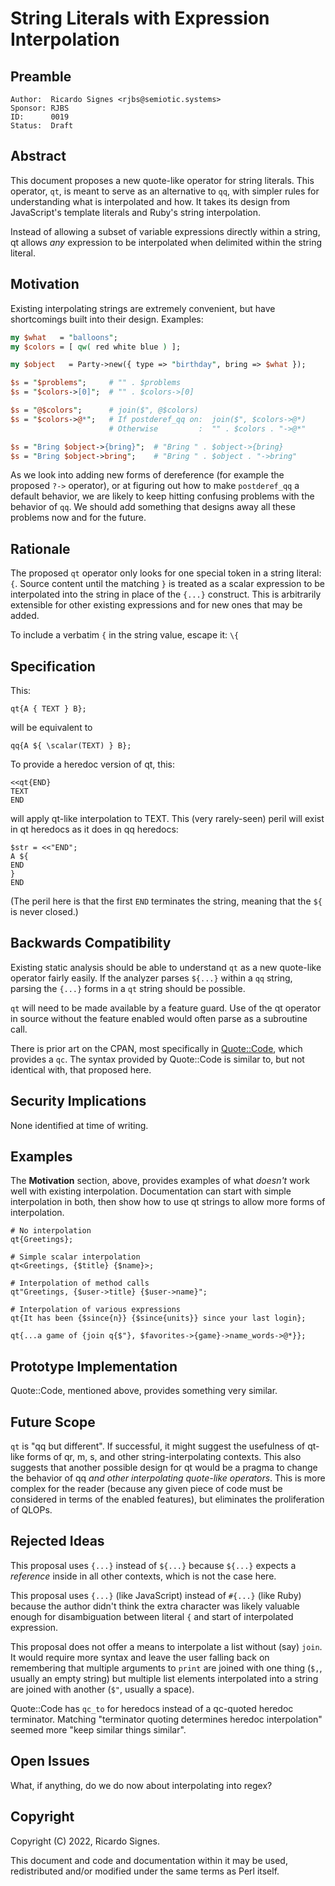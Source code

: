 # String Literals with Expression Interpolation

## Preamble

    Author:  Ricardo Signes <rjbs@semiotic.systems>
    Sponsor: RJBS
    ID:      0019
    Status:  Draft

## Abstract

This document proposes a new quote-like operator for string literals.  This
operator, `qt`, is meant to serve as an alternative to `qq`, with simpler rules
for understanding what is interpolated and how.  It takes its design from
JavaScript's template literals and Ruby's string interpolation.

Instead of allowing a subset of variable expressions directly within a string,
qt allows *any* expression to be interpolated when delimited within the string
literal.

## Motivation

Existing interpolating strings are extremely convenient, but have shortcomings
built into their design.  Examples:

```perl
my $what   = "balloons";
my $colors = [ qw( red white blue ) ];

my $object   = Party->new({ type => "birthday", bring => $what });

$s = "$problems";     # "" . $problems
$s = "$colors->[0]";  # "" . $colors->[0]

$s = "@$colors";      # join($", @$colors)
$s = "$colors->@*";   # If postderef_qq on:  join($", $colors->@*)
                      # Otherwise         :  "" . $colors . "->@*"

$s = "Bring $object->{bring}";  # "Bring " . $object->{bring}
$s = "Bring $object->bring";    # "Bring " . $object . "->bring"
```

As we look into adding new forms of dereference (for example the proposed `?->`
operator), or at figuring out how to make `postderef_qq` a default behavior, we
are likely to keep hitting confusing problems with the behavior of `qq`.  We
should add something that designs away all these problems now and for the
future.

## Rationale

The proposed `qt` operator only looks for one special token in a string
literal: `{`.  Source content until the matching `}` is treated as a scalar
expression to be interpolated into the string in place of the `{...}`
construct.  This is arbitrarily extensible for other existing expressions and
for new ones that may be added.

To include a verbatim `{` in the string value, escape it:  `\{`

## Specification

This:

```
qt{A { TEXT } B};
```

will be equivalent to

```
qq{A ${ \scalar(TEXT) } B};
```

To provide a heredoc version of qt, this:

```
<<qt{END}
TEXT
END
```

will apply qt-like interpolation to TEXT.  This (very rarely-seen) peril will
exist in qt heredocs as it does in qq heredocs:

```
$str = <<"END";
A ${
END
}
END
```

(The peril here is that the first `END` terminates the string, meaning that the
`${` is never closed.)

## Backwards Compatibility

Existing static analysis should be able to understand `qt` as a new quote-like
operator fairly easily.  If the analyzer parses `${...}` within a `qq` string,
parsing the `{...}` forms in a `qt` string should be possible.

`qt` will need to be made available by a feature guard.  Use of the qt operator
in source without the feature enabled would often parse as a subroutine call.

There is prior art on the CPAN, most specifically in
[Quote::Code](https://metacpan.org/pod/Quote::Code), which provides a `qc`.
The syntax provided by Quote::Code is similar to, but not identical with, that
proposed here.

## Security Implications

None identified at time of writing.

## Examples

The **Motivation** section, above, provides examples of what *doesn't* work
well with existing interpolation.  Documentation can start with simple
interpolation in both, then show how to use qt strings to allow more forms of
interpolation.

```
# No interpolation
qt{Greetings};

# Simple scalar interpolation
qt<Greetings, {$title} {$name}>;

# Interpolation of method calls
qt"Greetings, {$user->title} {$user->name}";

# Interpolation of various expressions
qt{It has been {$since{n}} {$since{units}} since your last login};

qt{...a game of {join q{$"}, $favorites->{game}->name_words->@*}};
```

## Prototype Implementation

Quote::Code, mentioned above, provides something very similar.

## Future Scope

`qt` is "qq but different".  If successful, it might suggest the usefulness of
qt-like forms of qr, m, s, and other string-interpolating contexts.  This also
suggests that another possible design for qt would be a pragma to change the
behavior of qq *and other interpolating quote-like operators*.  This is more
complex for the reader (because any given piece of code must be considered in
terms of the enabled features), but eliminates the proliferation of QLOPs.

## Rejected Ideas

This proposal uses `{...}` instead of `${...}` because `${...}` expects a
*reference* inside in all other contexts, which is not the case here.

This proposal uses `{...}` (like JavaScript) instead of `#{...}` (like Ruby)
because the author didn't think the extra character was likely valuable enough
for disambiguation between literal `{` and start of interpolated expression.

This proposal does not offer a means to interpolate a list without (say)
`join`.  It would require more syntax and leave the user falling back on
remembering that multiple arguments to `print` are joined with one thing (`$,`,
usually an empty string) but multiple list elements interpolated into a string
are joined with another (`$"`, usually a space).

Quote::Code has `qc_to` for heredocs instead of a qc-quoted heredoc terminator.
Matching "terminator quoting determines heredoc interpolation" seemed more
"keep similar things similar".

## Open Issues

What, if anything, do we do now about interpolating into regex?

## Copyright

Copyright (C) 2022, Ricardo Signes.

This document and code and documentation within it may be used, redistributed and/or modified under the same terms as Perl itself.
